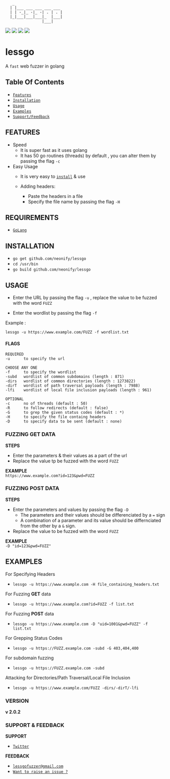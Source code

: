        _
      | |___ ___ ___ ___ ___
      | | -_|_ -|_ -| . | . |
      |_|___|___|___|_  |___|
                    |___|
<img src="https://img.shields.io/badge/Language-Golang-orange">    <img src="https://img.shields.io/badge/License-GNU GPL v3.0-white">
<img src="https://img.shields.io/badge/Author-Neonify-blue">      <img src="https://img.shields.io/badge/Credits-NeGo-green">


# lessgo
A `fast` web fuzzer in golang

## Table Of Contents
* <a href="#FEATURES">`Features`</a> 
* <a href="#INSTALLATION">`Installation`</a>
* <a href="#USAGE">`Usage`</a>
* <a href="#EXAMPLES">`Examples`</a>
* <a href="#SUPPORT & FEEDBACK">`Support/Feedback`</a>

## FEATURES
* Speed
   * It is super fast as it uses golang
   * It has 50 go routines (threads) by default , you can alter them by passing
the flag `-c`
* Easy Usage
   * It is very easy to <a href="#INSTALLATION">`install`</a> & use

   * Adding headers: 
      * Paste the headers in a file
      * Specify the file name by passing the flag `-H`

## REQUIREMENTS
* <a href="https://golang.org">`GoLang`</a>

## INSTALLATION
* `go get github.com/neonify/lessgo`
* `cd /usr/bin`
* `go build github.com/neonify/lessgo`


## USAGE 

* Enter the URL by passing the flag `-u` , replace the value to be fuzzed with the word `FUZZ`

* Enter the wordlist by passing the flag `-f`

Example : 
```
lessgo -u https://www.example.com/FUZZ -f wordlist.txt
```

#### FLAGS
```
REQUIRED
-u      to specify the url 

CHOOSE ANY ONE 
-f      to specify the wordlist
-subd   wordlist of common subdomains (length : 871)
-dirs   wordlist of common directories (length : 1273822)
-dirT   wordlist of path traversal payloads (length : 7988)
-lfi    wordlist of local file inclusion payloads (length : 961)

OPTIONAL 
-c      no of threads (default : 50)
-R      to follow redirects (default : false)
-G      to grep the given status codes (default : *)
-H      to specify the file containg headers
-D      to specify data to be sent (default : none)
```
### FUZZING GET DATA
__STEPS__
* Enter the parameters & their values as a part of the url
* Replace the value tp be fuzzed with the word `FUZZ`

__EXAMPLE__ \
`https://www.example.com?id=123&pwd=FUZZ`

### FUZZING POST DATA 
__STEPS__
* Enter the parameters and values by passing the flag `-D`
    * The parameters and their values should be differenciated by a `=` sign
    * A combination of a parameter and its value should be differnciated
from the other by a `&` sign.
* Replace the value to be fuzzed with the word `FUZZ`

__EXAMPLE__ \
`-D "id=123&pwd=FUZZ"`

## EXAMPLES
For Specifying Headers 
* `lessgo -u https://www.example.com -H file_containing_headers.txt`

For Fuzzing __GET__ data
* `lessgo -u https://www.example.com?id=FUZZ -f list.txt`

For Fuzzing __POST__ data
* `lessgo -u https://www.example.com -D "uid=1001&pwd=FUZZ" -f list.txt`

For Grepping Status Codes
* `lessgo -u https://FUZZ.example.com -subd -G 403,404,400`

For subdomain fuzzing
* `lessgo -u https://FUZZ.example.com -subd`

Attacking for Directories/Path Traversal/Local File Inclusion
* `lessgo -u https://www.example.com/FUZZ -dirs/-dirT/-lfi`


### VERSION
<strong>v 2.0.2</strong>

### SUPPORT & FEEDBACK

__SUPPORT__
* <a href="https://mobile.twitter.com/neonify4">`Twitter`</a>

__FEEDBACK__
* <a href="mailto:lessgofuzzer@gmail.com">`lessgofuzzer@gmail.com`</a>
* <a href="https://github.com/neonify/lessgo/issues">`Want to raise an issue ?`</a>
